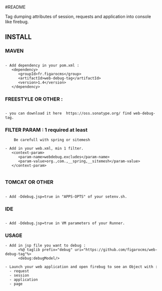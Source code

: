 #README

Tag dumping attributes of session, requests and application into console like firebug.

## INSTALL

 
### MAVEN            

```

- Add dependency in your pom.xml : 
   <dependency>
      <groupId>fr.figarocms</group>
      <artifactId>web-debug-tag</artifactId>
      <version>1.4</version>
   </dependency>

```

### FREESTYLE OR OTHER :

```

- you can download it here  https://oss.sonatype.org/ find web-debug-tag.

```

### FILTER PARAM : 1 required at least

```
    Be carefull with spring or sitemesh

- Add in your web.xml, min 1 filter.
   <context-param>
      <param-name>webdebug.excludes</param-name>
      <param-value>org.,com.,__spring,__sitemesh</param-value>
   </context-param> 
  

``` 

### TOMCAT OR OTHER

```  

- Add -Ddebug.jsp=true in "APPS-OPTS" of your setenv.sh.

```

### IDE 

```

- Add -Ddebug.jsp=true in VM parameters of your Runner.

```

### USAGE
          
```
- Add in jsp file you want to debug : 
      <%@ taglib prefix="debug" uri="https://github.com/figarocms/web-debug-tag"%>
      <debug:debugModel/>  

- Launch your web application and open firebug to see an Object with :
  - request
  - session
  - application
  - page

```              
    

